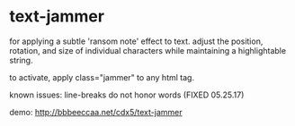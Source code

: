 # text-jammer

for applying a subtle 'ransom note' effect to text. adjust the position, rotation, and size of individual characters while maintaining a highlightable string.

to activate, apply class="jammer" to any html tag.

known issues: line-breaks do not honor words (FIXED 05.25.17)

demo: <a href="http://bbbeeccaa.net/cdx5/text-jammer">http://bbbeeccaa.net/cdx5/text-jammer</a>